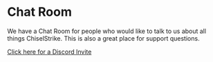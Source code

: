 # Chat Room

We have a Chat Room for people who would like to talk to us about all things ChiselStrike.
This is also a great place for support questions.

[Click here for a Discord Invite](https://discord.gg/GHNN9CNAZe)


